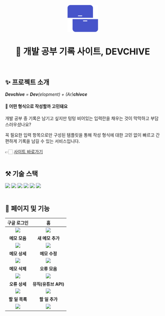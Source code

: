 <div align="center">
  <a href="https://wondrous-cajeta-c9a9c3.netlify.app/">
  <img src="./public/logo.png" width="100px" alt="devchive logo"/>
  </a>

  <br>

  # 📝 개발 공부 기록 사이트, DEVCHIVE

  <br>
</div>



## ✨ 프로젝트 소개

***Devchive** = **Dev**(elopment) + (Ar)**chivce***


#### 🤔 어떤 형식으로 작성할까 고민돼요

개발 공부 중 기록은 남기고 싶지만 텅텅 비어있는 입력란을 채우는 것이 막막하고 부담스러우셨나요?

꼭 필요한 입력 항목으로만 구성된 템플릿을 통해 작성 형식에 대한 고민 없이 빠르고 간편하게 기록을 남길 수 있는 서비스입니다.

👉🏻 [사이트 바로가기](https://wondrous-cajeta-c9a9c3.netlify.app/)
<br>
<br>


## ⚒️ 기술 스택
<img src="https://img.shields.io/badge/yarn-2C8EBB?style=for-the-badge&logo=yarn&logoColor=white">
<img src="https://img.shields.io/badge/React-61DAFB?style=for-the-badge&logo=React&logoColor=white">
<img src="https://img.shields.io/badge/JavaScript-F7DF1E?style=for-the-badge&logo=javascript&logoColor=black">
<img src="https://img.shields.io/badge/styled%20components-DB7093?style=for-the-badge&logo=styled-components&logoColor=white">
<img src="https://img.shields.io/badge/Firebase-FFCA28?style=for-the-badge&logo=firebase&logoColor=black">
<img src="https://img.shields.io/badge/GitHub-181717?style=for-the-badge&logo=GitHub&logoColor=white">

<br>
<br>


## 📝 페이지 및 기능

|                                                                            구글 로그인                                                                             |                                                                       홈                                                                        |
| :------------------------------------------------------------------------------------------------------------------------------------------------------------: | :-----------------------------------------------------------------------------------------------------------------------------------------------: |
| <img width="100%" src="https://github.com/lsy20140/react-devchive-project/assets/68267094/a52c9abe-2348-4188-95e6-cfd4a77af170"/> | <img width="100%" src="https://github.com/lsy20140/react-devchive-project/assets/68267094/e63b97bf-5230-4099-8805-2cde7d4a95a3"/> |
|                                                                            **메모 모음**                                                                            |                                                                       **새 메모 추가**                                                                        |
|       <img width="100%" src="https://github.com/lsy20140/react-devchive-project/assets/68267094/14e8c528-f33c-4903-8e83-97d61dd1dd82"/>       |  <img width="100%" src="https://github.com/lsy20140/react-devchive-project/assets/68267094/433b7aa4-3d43-466f-aabc-ba1994790b35"/>   |
|                                                                          **메모 상세**                                                                           |                                                                      **메모 수정**                                                                       |
|                <img width="100%" src="https://github.com/lsy20140/react-devchive-project/assets/68267094/0a3541a2-cb28-4969-89b1-a823f04f5044"/>                 |          <img width="100%" src="https://github.com/lsy20140/react-devchive-project/assets/68267094/ffdef1b2-e3e7-449e-bfb1-e97b7bae108f"/>          |
|                                                                          **메모 삭제**                                                                           |                                                                      **오류 모음**                                                                       |
|                <img width="100%" src="https://github.com/lsy20140/react-devchive-project/assets/68267094/b35a2187-8c44-48fd-a561-0de99a843643"/>                 |          <img width="100%" src="https://github.com/lsy20140/react-devchive-project/assets/68267094/32e19a35-4e08-40f3-a159-8f7ccd43e3f8"/>          |
|                                                                          **오류 상세**                                                                           |                                                                      **뮤직(유튜브 API)**                                                                       |
|                <img width="100%" src="https://github.com/lsy20140/react-devchive-project/assets/68267094/0d30564d-3ab7-4015-90be-16381bd75e53"/>                 |          <img width="100%" src="https://github.com/lsy20140/react-devchive-project/assets/68267094/be0f0e25-cffe-4732-90c5-63890324a133"/>          |
|                                                                          **할 일 목록**                                                                           |                                                                      **할 일 추가**                                                                       |
|                <img width="100%" src="https://github.com/lsy20140/react-devchive-project/assets/68267094/0a2b228e-d7ce-4614-b701-2d8c2a6ed4f0"/>                 |          <img width="100%" src="https://github.com/lsy20140/react-devchive-project/assets/68267094/9509e40d-f7cb-4407-ba11-6dad9df25dca"/>          |

